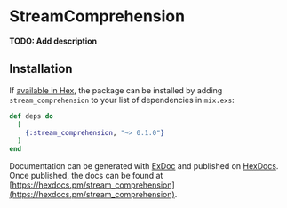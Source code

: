 # StreamComprehension

**TODO: Add description**

## Installation

If [available in Hex](https://hex.pm/docs/publish), the package can be installed
by adding `stream_comprehension` to your list of dependencies in `mix.exs`:

```elixir
def deps do
  [
    {:stream_comprehension, "~> 0.1.0"}
  ]
end
```

Documentation can be generated with [ExDoc](https://github.com/elixir-lang/ex_doc)
and published on [HexDocs](https://hexdocs.pm). Once published, the docs can
be found at [https://hexdocs.pm/stream_comprehension](https://hexdocs.pm/stream_comprehension).

